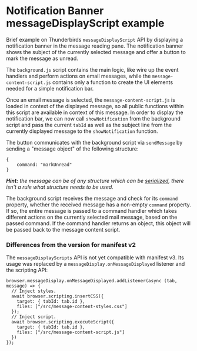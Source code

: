 # Notification Banner messageDisplayScript example

Brief example on Thunderbirds `messageDisplayScript` API by displaying a notification banner in the message reading pane. The notification banner shows the subject of the currently selected message and offer a button to mark the message as unread. 

The `background.js` script contains the main logic, like wire up the event handlers and perform actions on email messages, while the `message-content-script.js` contains only a function to create the UI elements needed for a simple notification bar.

Once an email message is selected, the `message-content-script.js` is loaded in context of the displayed message, so all public functions within this script are available in context of this message. In order to display the notification bar, we can now call `showNotification` from the background script and pass the current `tabId` as well as the subject line from the currently displayed message to the `showNotification` function.

The button communicates with the background script via `sendMessage` by sending a "message object" of the following structure:

```
{
    command: "markUnread"
}
```
***Hint:** the message can be of any structure which can be [serialized](https://developer.mozilla.org/en-US/docs/Mozilla/Add-ons/WebExtensions/Chrome_incompatibilities#data_cloning_algorithm), there isn't a rule what structure needs to be used.*


The background script receives the message and check for its `command` property, whether the received message has a non-empty `command` property. If so, the entire message is passed to a command handler which takes different actions on the currently selected mail message, based on the passed command. If the command handler returns an object, this object will be passed back to the message content script.

### Differences from the version for manifest v2

The `messageDisplayScripts` API is not yet compatible with manifest v3. Its usage
was replaced by a `messageDisplay.onMessageDisplayed` listener and the scripting API:

```
browser.messageDisplay.onMessageDisplayed.addListener(async (tab, message) => {
  // Inject styles.
  await browser.scripting.insertCSS({
    target: { tabId: tab.id },
    files: ["/src/message-content-styles.css"]
  });
  // Inject script.
  await browser.scripting.executeScript({
    target: { tabId: tab.id },
    files: ["/src/message-content-script.js"]
  })
});
```
